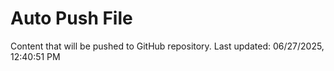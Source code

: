 # Auto Push File

Content that will be pushed to GitHub repository.
Last updated: 06/27/2025, 12:40:51 PM